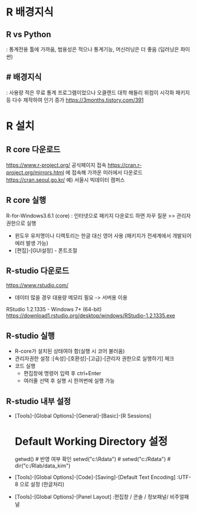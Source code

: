 # R 배경지식
## R vs Python
: 통계전용 툴에 가까움, 범용성은 적으나 통계기능, 머신러닝은 더 좋음 (딥러닝은 파이썬)

## # 배경지식
: 사용량 적은 무료 통계 프로그램이었으나 오클랜드 대학 해들리 위컴이 시각화 패키지 등 다수 제작하여 인기 증가
https://3months.tistory.com/391


# R 설치
## R core 다운로드
https://www.r-project.org/ 공식페이지 접속
https://cran.r-project.org/mirrors.html 에 접속해 가까운 미러에서 다운로드
https://cran.seoul.go.kr/ 예) 서울시 빅데이터 캠퍼스

## R core 실행
R-for-Windows3.6.1 (core)
: 인터넷으로 패키지 다운로드 하면 자꾸 질문 >>  관리자 권한으로 실행
* 윈도우 유저명이나 디렉토리는 한글 대신 영어 사용 (패키지가 전세계에서 개발되어 에러 발생 가능)
* [편집]-[GUI설정] - 폰트조절

## R-studio 다운로드
https://www.rstudio.com/
* 데이터 많을 경우 대용량 메모리 필요 -> 서버용 이용

RStudio 1.2.1335 - Windows 7+ (64-bit)
https://download1.rstudio.org/desktop/windows/RStudio-1.2.1335.exe

## R-studio 실행
* R-core가 설치된 상태여야 함(실행 시 코어 불러옴)
* 관리자권한 설정
  :[속성]-[호환성]-[고급]-[관리자 권한으로 실행하기] 체크
* 코드 실행
  + 편집창에 명령어 입력 후 ctrl+Enter
  + 여러줄 선택 후 실행 시 한꺼번에 실행 가능
 
## R-studio 내부 설정
* [Tools]-[Global Options]-[General]-[Basic]-[R Sessions]

    # Default Working Directory 설정
    getwd()         # 반영 여부 확인
    setwd("c:\\Rdata")  #
    setwd("c:/Rdata")   # 
    dir("c:/Rlab/data_kim")

* [Tools]-[Global Options]-[Code]-[Saving]-[Default Text Encoding] 
 :UTF-8 으로 설정 (한글처리)

* [Tools]-[Global Options]-[Panel Layout]
  :편집창 / 콘솔 / 정보패널/ 비주얼패널 
